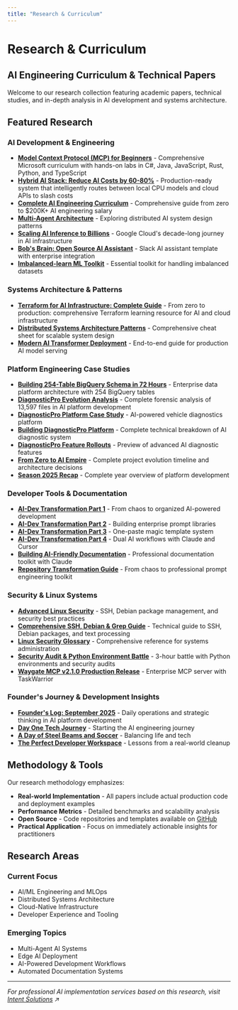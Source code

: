 ```yaml
---
title: "Research & Curriculum"
---
```


# Research & Curriculum

## AI Engineering Curriculum & Technical Papers

Welcome to our research collection featuring academic papers, technical studies, and in-depth analysis in AI development and systems architecture.

## Featured Research

### AI Development & Engineering
- **[Model Context Protocol (MCP) for Beginners](/mcp-for-beginners/)** - Comprehensive Microsoft curriculum with hands-on labs in C#, Java, JavaScript, Rust, Python, and TypeScript
- **[Hybrid AI Stack: Reduce AI Costs by 60-80%](/posts/hybrid-ai-stack-reduce-costs-60-80-percent-intelligent-routing/)** - Production-ready system that intelligently routes between local CPU models and cloud APIs to slash costs
- **[Complete AI Engineering Curriculum](/posts/startai/üöä-the-complete-ai-engineering-curriculum-from-zero-to-200k-salary/)** - Comprehensive guide from zero to $200K+ AI engineering salary
- **[Multi-Agent Architecture](/posts/startai/exploring-multi-agent-architecture-brainstorming-the-best-route-forward/)** - Exploring distributed AI system design patterns
- **[Scaling AI Inference to Billions](/posts/startai/scaling-ai-inference-to-billions-of-users-and-agents-google-clouds-decade-long-j/)** - Google Cloud's decade-long journey in AI infrastructure
- **[Bob's Brain: Open Source AI Assistant](/posts/startai/bobs-brain-open-source-slack-ai-assistant-template/)** - Slack AI assistant template with enterprise integration
- **[Imbalanced-learn ML Toolkit](/posts/startai/imbalanced-learn-essential-toolkit-for-handling-imbalanced-datasets/)** - Essential toolkit for handling imbalanced datasets

### Systems Architecture & Patterns
- **[Terraform for AI Infrastructure: Complete Guide](/posts/terraform-complete-learning-guide-infrastructure-as-code/)** - From zero to production: comprehensive Terraform learning resource for AI and cloud infrastructure
- **[Distributed Systems Architecture Patterns](/posts/startai/distributed-systems-architecture-patterns-cheat-sheet/)** - Comprehensive cheat sheet for scalable system design
- **[Modern AI Transformer Deployment](/posts/startai/serving-modern-ai-an-end-to-end-guide-to-deploying-transformer-models-with-fasta/)** - End-to-end guide for production AI model serving

### Platform Engineering Case Studies
- **[Building 254-Table BigQuery Schema in 72 Hours](/posts/building-254-table-bigquery-schema-72-hours/)** - Enterprise data platform architecture with 254 BigQuery tables
- **[DiagnosticPro Evolution Analysis](/posts/diagnosticpro-complete-evolution-analysis/)** - Complete forensic analysis of 13,597 files in AI platform development
- **[DiagnosticPro Platform Case Study](/posts/diagnosticpro-case-study/)** - AI-powered vehicle diagnostics platform
- **[Building DiagnosticPro Platform](/posts/startai/building-diagnosticpro-ai-powered-vehicle-diagnostics-platform/)** - Complete technical breakdown of AI diagnostic system
- **[DiagnosticPro Feature Rollouts](/posts/startai/diagnosticpro-revolutionary-feature-rollouts-coming-this-quarter/)** - Preview of advanced AI diagnostic features
- **[From Zero to AI Empire](/posts/startai/from-zero-to-ai-empire-the-complete-project-evolution-timeline/)** - Complete project evolution timeline and architecture decisions
- **[Season 2025 Recap](/posts/startai/season-2025-recap-the-rise-of-intent-solutions-from-rag-to-revenue/)** - Complete year overview of platform development

### Developer Tools & Documentation
- **[AI-Dev Transformation Part 1](/posts/ai-dev-transformation-part-1-the-mess/)** - From chaos to organized AI-powered development
- **[AI-Dev Transformation Part 2](/posts/ai-dev-transformation-part-2-enterprise-library/)** - Building enterprise prompt libraries
- **[AI-Dev Transformation Part 3](/posts/ai-dev-transformation-part-3-one-paste-magic/)** - One-paste magic template system
- **[AI-Dev Transformation Part 4](/posts/ai-dev-transformation-part-4-dual-ai-workflows/)** - Dual AI workflows with Claude and Cursor
- **[Building AI-Friendly Documentation](/posts/ai-documentation-toolkit-journey/)** - Professional documentation toolkit with Claude
- **[Repository Transformation Guide](/posts/prompts-intent-solutions-repository-transformation-guide/)** - From chaos to professional prompt engineering toolkit

### Security & Linux Systems
- **[Advanced Linux Security](/posts/startai/advanced-linux-systems-security-ssh-debian-package-management-and-text-processin/)** - SSH, Debian package management, and security best practices
- **[Comprehensive SSH, Debian & Grep Guide](/posts/startai/comprehensive-technical-guide-to-ssh-debian-packages-and-grep/)** - Technical guide to SSH, Debian packages, and text processing
- **[Linux Security Glossary](/posts/startai/linux-security-and-systems-administration-glossary/)** - Comprehensive reference for systems administration
- **[Security Audit & Python Environment Battle](/posts/security-audit-nightmare-python-environment-victory-waygate-mcp/)** - 3-hour battle with Python environments and security audits
- **[Waygate MCP v2.1.0 Production Release](/posts/waygate-mcp-v2-1-0-forensic-analysis-to-production-enterprise-server/)** - Enterprise MCP server with TaskWarrior

### Founder's Journey & Development Insights
- **[Founder's Log: September 2025](/posts/startai/founders-log-juggling-google-calls-scraping-bugs-and-startup-hustle/)** - Daily operations and strategic thinking in AI platform development
- **[Day One Tech Journey](/posts/startai/day-one-starting-my-tech-journey-blog/)** - Starting the AI engineering journey
- **[A Day of Steel Beams and Soccer](/posts/a-day-of-steel-beams-and-soccer-2025-09-09/)** - Balancing life and tech
- **[The Perfect Developer Workspace](/posts/startai/the-perfect-developer-workspace-lessons-from-a-real-world-cleanup/)** - Lessons from a real-world cleanup

## Methodology & Tools

Our research methodology emphasizes:
- **Real-world Implementation** - All papers include actual production code and deployment examples
- **Performance Metrics** - Detailed benchmarks and scalability analysis
- **Open Source** - Code repositories and templates available on [GitHub](https://github.com/jeremylongshore)
- **Practical Application** - Focus on immediately actionable insights for practitioners

## Research Areas

### Current Focus
- AI/ML Engineering and MLOps
- Distributed Systems Architecture
- Cloud-Native Infrastructure
- Developer Experience and Tooling

### Emerging Topics
- Multi-Agent AI Systems
- Edge AI Deployment
- AI-Powered Development Workflows
- Automated Documentation Systems

---

*For professional AI implementation services based on this research, visit [Intent Solutions](https://intentsolutions.io/) ↗*
